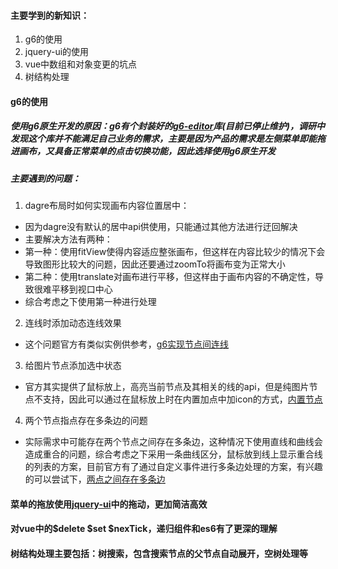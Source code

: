 #### 主要学到的新知识：
1. g6的使用
2. jquery-ui的使用
3. vue中数组和对象变更的坑点
4. 树结构处理

#### g6的使用
##### 使用g6原生开发的原因：g6有个封装好的[g6-editor](https://github.com/antvis/g6-editor)库(目前已停止维护)，调研中发现这个库并不能满足自己业务的需求，主要是因为产品的需求是左侧菜单即能拖进画布，又具备正常菜单的点击切换功能，因此选择使用g6原生开发
##### 主要遇到的问题：
1. dagre布局时如何实现画布内容位置居中：
- 因为dagre没有默认的居中api供使用，只能通过其他方法进行迂回解决
- 主要解决方法有两种： 
- 第一种：使用fitView使得内容适应整张画布，但这样在内容比较少的情况下会导致图形比较大的问题，因此还要通过zoomTo将画布变为正常大小
- 第二种：使用translate对画布进行平移，但这样由于画布内容的不确定性，导致很难平移到视口中心
- 综合考虑之下使用第一种进行处理

2. 连线时添加动态连线效果
- 这个问题官方有类似实例供参考，[g6实现节点间连线](https://antv-g6.gitee.io/zh/examples/interaction/setMode)

3. 给图片节点添加选中状态
- 官方其实提供了鼠标放上，高亮当前节点及其相关的线的api，但是纯图片节点不支持，因此可以通过在鼠标放上时在内置加点中加icon的方式，[内置节点](https://antv-g6.gitee.io/zh/examples/item/defaultNodes)

4. 两个节点指点存在多条边的问题
- 实际需求中可能存在两个节点之间存在多条边，这种情况下使用直线和曲线会造成重合的问题，综合考虑之下采用一条曲线区分，鼠标放到线上显示重合线的列表的方案，目前官方有了通过自定义事件进行多条边处理的方案，有兴趣的可以尝试下，[两点之间存在多条边](https://antv-g6.gitee.io/zh/examples/item/multiEdge)

#### 菜单的拖放使用[jquery-ui](https://jqueryui.com/draggable/)中的拖动，更加简洁高效

#### 对vue中的$delete $set $nexTick，递归组件和es6有了更深的理解

#### 树结构处理主要包括：树搜索，包含搜索节点的父节点自动展开，空树处理等
